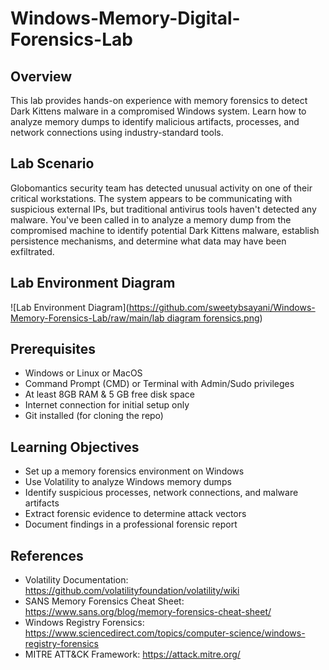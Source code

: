 # Windows-Memory-Digital-Forensics-Lab

## Overview
This lab provides hands-on experience with memory forensics to detect Dark Kittens malware in a compromised Windows system. Learn how to analyze memory dumps to identify malicious artifacts, processes, and network connections using industry-standard tools.

## Lab Scenario

Globomantics security team has detected unusual activity on one of their critical workstations. The system appears to be communicating with suspicious external IPs, but traditional antivirus tools haven't detected any malware. You've been called in to analyze a memory dump from the compromised machine to identify potential Dark Kittens malware, establish persistence mechanisms, and determine what data may have been exfiltrated.

## Lab Environment Diagram

![Lab Environment Diagram]([https://github.com/sweetybsayani/Windows-Memory-Forensics-Lab/raw/main/lab diagram forensics.png](https://github.com/sweetybsayani/Windows-Memory-Digital-Forensics-Lab/blob/main/lab%20diagram%20forensics.png))

## Prerequisites

- Windows or Linux or MacOS 
- Command Prompt (CMD) or Terminal with Admin/Sudo privileges
- At least 8GB RAM & 5 GB free disk space
- Internet connection for initial setup only
- Git installed (for cloning the repo)

## Learning Objectives

- Set up a memory forensics environment on Windows
- Use Volatility to analyze Windows memory dumps
- Identify suspicious processes, network connections, and malware artifacts
- Extract forensic evidence to determine attack vectors
- Document findings in a professional forensic report

## References

- Volatility Documentation: https://github.com/volatilityfoundation/volatility/wiki
- SANS Memory Forensics Cheat Sheet: https://www.sans.org/blog/memory-forensics-cheat-sheet/
- Windows Registry Forensics: https://www.sciencedirect.com/topics/computer-science/windows-registry-forensics
- MITRE ATT&CK Framework: https://attack.mitre.org/

